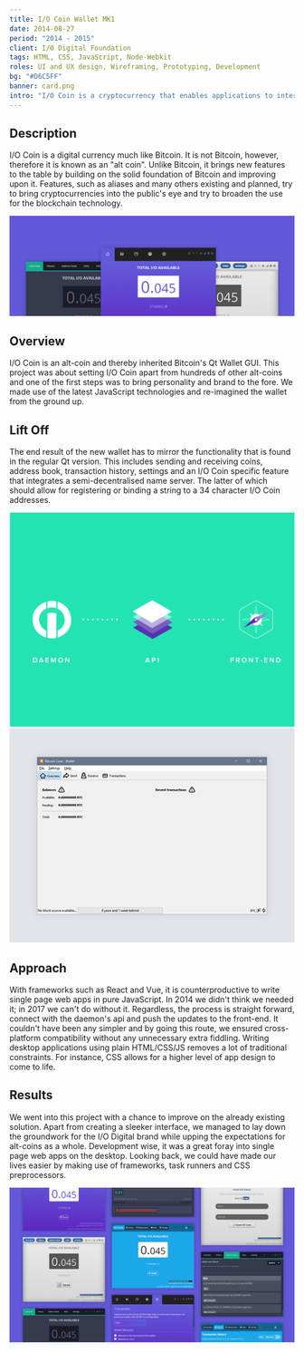 ```yaml
---
title: I/O Coin Wallet MK1
date: 2014-08-27
period: "2014 - 2015"
client: I/O Digital Foundation
tags: HTML, CSS, JavaScript, Node-Webkit
roles: UI and UX design, Wireframing, Prototyping, Development
bg: "#D6C5FF"
banner: card.png
intro: "I/O Coin is a cryptocurrency that enables applications to interface with its blockchain"
---
```


## Description

I/O Coin is a digital currency much like Bitcoin. It is not Bitcoin, however, therefore it is known as an "alt coin". Unlike Bitcoin, it brings new features to the table by building on the solid foundation of Bitcoin and improving upon it. Features, such as aliases and many others existing and planned, try to bring cryptocurrencies into the public's eye and try to broaden the use for the blockchain technology.

![I/O Coin Wallet Collage](1.jpg)

## Overview

I/O Coin is an alt-coin and thereby inherited Bitcoin's Qt Wallet GUI. This project was about setting I/O Coin apart from hundreds of other alt-coins and one of the first steps was to bring personality and brand to the fore. We made use of the latest JavaScript technologies and re-imagined the wallet from the ground up.

<row>
<column>
  <inner>
  <h2>Lift Off</h2>
  <p>The end result of the new wallet has to mirror the functionality that is found in the regular Qt version. This includes sending and receiving coins, address book, transaction history, settings and an I/O Coin specific feature that integrates a semi-decentralised name server. The latter of which should allow for registering or binding a string to a 34 character I/O Coin addresses.</p>
  </inner>
</column>
<column>
  <inner>
    <img src="app-flow.png" alt="Bitcoin wallet" />
  </inner>
</column>
</row>
<row>
  <column>
  <inner>
    <img src="2.jpg" alt="Bitcoin wallet" />
  </inner>
</column>
  <column>
    <inner>
      <h2>Approach</h2>
      <p>With frameworks such as React and Vue, it is counterproductive to write single page web apps in pure JavaScript. In 2014 we didn't think we needed it; in 2017 we can't do without it. Regardless, the process is straight forward, connect with the daemon's api and push the updates to the front-end. It couldn't have been any simpler and by going this route, we ensured cross-platform compatibility without any unnecessary extra fiddling. Writing desktop applications using plain HTML/CSS/JS removes a lot of traditional constraints. For instance, CSS allows for a higher level of app design to come to life.</p>
    </inner>
  </column>
</row>

## Results

We went into this project with a chance to improve on the already existing solution. Apart from creating a sleeker interface, we managed to lay down the groundwork for the I/O Digital brand while upping the expectations for alt-coins as a whole. Development wise, it was a great foray into single page web apps on the desktop. Looking back, we could have made our lives easier by making use of frameworks, task runners and CSS preprocessors.

![Wallet variations](shot.jpg)
